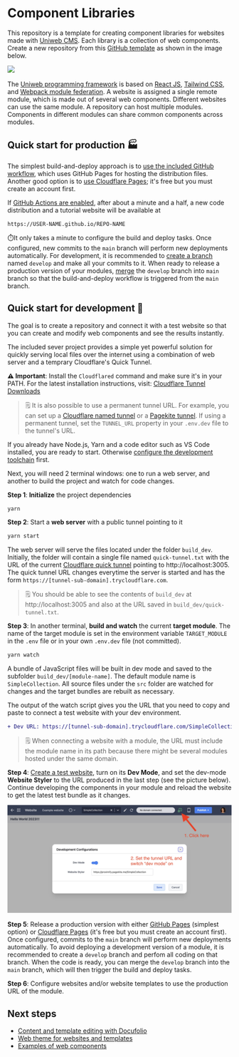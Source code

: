 # Component Libraries

This repository is a template for creating component libraries for websites made with [Uniweb CMS](https://uniwebcms.com). Each library is a collection of web components. Create a new repository from this [GitHub template](https://docs.github.com/en/repositories/creating-and-managing-repositories/creating-a-repository-from-a-template) as shown in the image below.

<img src="https://docs.github.com/assets/cb-77734/mw-1440/images/help/repository/use-this-template-button.webp" width="300">

The [Uniweb programming framework](https://help.uniweb.app/) is based on [React JS](https://react.dev/), [Tailwind CSS](https://tailwindcss.com/), and [Webpack module federation](https://webpack.js.org/concepts/module-federation/). A website is assigned a single remote module, which is made out of several web components. Different websites can use the same module. A repository can host multiple modules. Components in different modules can share common components across modules.

## Quick start for production 🏭

The simplest build-and-deploy approach is to [use the included GitHub workflow](https://github.com/uniwebcms/uniweb-module-builder/blob/main/docs/build_and_deploy_with_gh_actions.md), which uses GitHub Pages for hosting the distribution files. Another good option is to [use Cloudflare Pages](https://github.com/uniwebcms/uniweb-module-builder/blob/main/docs/prod_distribution.md); it's free but you must create an account first.

If [GitHub Actions are enabled](https://github.com/uniwebcms/uniweb-module-builder/blob/main/docs/build_and_deploy_with_gh_actions.md), after about a minute and a half, a new code distribution and a tutorial website will be available at

```
https://USER-NAME.github.io/REPO-NAME
```

⏱️It only takes a minute to configure the build and deploy tasks. Once configured, new commits to the `main` branch will perform new deployments automatically. For development, it is recommended to [create a branch](https://docs.github.com/en/pull-requests/collaborating-with-pull-requests/proposing-changes-to-your-work-with-pull-requests/creating-and-deleting-branches-within-your-repository) named `develop` and make all your commits to it. When ready to release a production version of your modules, [merge](https://nira.com/how-to-merge-branches-in-github/) the `develop` branch into `main` branch so that the build-and-deploy workflow is triggered from the `main` branch.

## Quick start for development 🐛

The goal is to create a repository and connect it with a test website so that you can create and modify web components and see the results instantly.

The included sever project provides a simple yet powerful solution for quickly serving local files over the internet using a combination of web server and a temprary Cloudflare's Quick Tunnel. 

**⚠ Important**: Install the `Cloudflared` command and make sure it's in your PATH. For the latest installation instructions, visit: [Cloudflare Tunnel
Downloads](https://developers.cloudflare.com/cloudflare-one/connections/connect-apps/install-and-setup/installation/)

> 🗒 It is also possible to use a permanent tunnel URL. For example, you can set up a [Cloudflare named tunnel](https://developers.cloudflare.com/pages/how-to/preview-with-cloudflare-tunnel/) or a [Pagekite tunnel](https://github.com/uniwebcms/uniweb-module-builder/blob/main/docs/pagekite.md). If using a permanent tunnel, set the `TUNNEL_URL` property in your `.env.dev` file to the tunnel's URL.

If you already have Node.js, Yarn and a code editor such as VS Code installed, you are ready to start. Otherwise [configure the development toolchain](https://github.com/uniwebcms/uniweb-module-builder/blob/main/docs/dev_toolchain.md) first.

Next, you will need 2 terminal windows: one to run a web server, and another to build the project and watch for code changes.

**Step 1**: **Initialize** the project dependencies

``` bash
yarn
```

**Step 2**: Start a **web server** with a public tunnel pointing to it

``` bash
yarn start
```

The web server will serve the files located under the folder `build_dev`. Initially, the folder will contain a single file named `quick-tunnel.txt` with the URL of the current [Cloudflare quick tunnel](https://developers.cloudflare.com/cloudflare-one/connections/connect-apps/do-more-with-tunnels/trycloudflare/) pointing to http://localhost:3005. The quick tunnel URL changes everytime the server is started and has the form `https://[tunnel-sub-domain].trycloudflare.com`. 

> 🗒 You should be able to see the contents of `build_dev` at http://localhost:3005 and also at the URL saved in `build_dev/quick-tunnel.txt`.

**Step 3**: In another terminal, **build and watch** the current **target module**. The name of the target module is set in the environment variable `TARGET_MODULE` in the `.env` file or in your own `.env.dev` file (not committed).

``` bash
yarn watch
```

A bundle of JavaScript files will be built in dev mode and saved to the subfolder `build_dev/[module-name]`. The default module name is `SimpleCollection`. All source files under the `src` folder are watched for changes and the target bundles are rebuilt as necessary.

The output of the watch script gives you the URL that you need to copy and paste to connect a test website with your dev environment.

```diff
+ Dev URL: https://[tunnel-sub-domain].trycloudflare.com/SimpleCollection
```

> 🗒 When connecting a website with a module, the URL must include the module name in its path because there might be several modules hosted under the same domain.

**Step 4**: [Create a test website](https://github.com/uniwebcms/uniweb-module-builder/blob/main/docs/dev_with_tunnel.md#connecting-the-module-to-a-website), turn on its **Dev Mode**, and set the dev-mode **Website  Styler** to the URL produced in the last step (see the picture below). Continue developing the components in your module and reload the website to get the latest test bundle as it changes.

![img.jpg](https://github.com/uniwebcms/uniweb-module-builder/raw/main/docs/assets/dev_mode.jpg)

**Step 5**: Release a production version with either [GitHub Pages](https://github.com/uniwebcms/uniweb-module-builder/blob/main/docs/build_and_deploy_with_gh_actions.md) (simplest option) or [Cloudflare Pages](https://github.com/uniwebcms/uniweb-module-builder/blob/main/docs/prod_distribution.md) (it's free but you must create an account first). Once configured, commits to the `main` branch will perform new deployments automatically. To avoid deploying a development version of a module, it is recommended to create a `develop` branch and perfom all coding on that branch. When the code is ready, you can merge the `develop` branch into the `main` branch, which will then trigger the build and deploy tasks. 

**Step 6**: Configure websites and/or website templates to use the production URL of the module.

## Next steps

- [Content and template editing with Docufolio](https://github.com/uniwebcms/uniweb-module-builder/blob/main/docs/docufolio.md)
- [Web theme for websites and templates](https://github.com/uniwebcms/uniweb-module-builder/blob/main/docs/webthemes.md)
- [Examples of web components](https://github.com/uniwebcms/express/tree/main/src/blocks)
